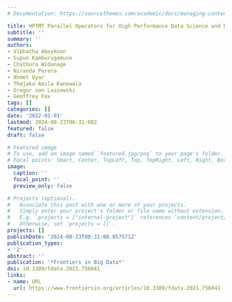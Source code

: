 ```yaml
---
# Documentation: https://sourcethemes.com/academic/docs/managing-content/

title: HPTMT Parallel Operators for High Performance Data Science and Data Engineering
subtitle: ''
summary: ''
authors:
- Vibhatha Abeykoon
- Supun Kamburugamuve
- Chathura Widanage
- Niranda Perera
- Ahmet Uyar
- Thejaka Amila Kanewala
- Gregor von Laszewski
- Geoffrey Fox
tags: []
categories: []
date: '2022-01-01'
lastmod: 2024-08-23T00:31:08Z
featured: false
draft: false

# Featured image
# To use, add an image named `featured.jpg/png` to your page's folder.
# Focal points: Smart, Center, TopLeft, Top, TopRight, Left, Right, BottomLeft, Bottom, BottomRight.
image:
  caption: ''
  focal_point: ''
  preview_only: false

# Projects (optional).
#   Associate this post with one or more of your projects.
#   Simply enter your project's folder or file name without extension.
#   E.g. `projects = ["internal-project"]` references `content/project/deep-learning/index.md`.
#   Otherwise, set `projects = []`.
projects: []
publishDate: '2024-08-23T00:31:08.857571Z'
publication_types:
- '2'
abstract: ''
publication: '*Frontiers in Big Data*'
doi: 10.3389/fdata.2021.756041
links:
- name: URL
  url: https://www.frontiersin.org/articles/10.3389/fdata.2021.756041
---
```

